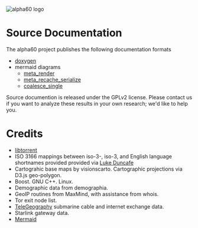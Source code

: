 ![alpha60 logo](/images/a60-logo-outline.svg)

# Source Documentation

The alpha60 project publishes the following documentation formats

- [doxygen](/html.doxygen/index.html)
- mermaid diagrams
    - [meta_render](https://bdekoz.github.io/alpha60-docs/html.doxygen/md_pages_code_diagram_meta_render.html)
    - [meta_recache_serialize](https://bdekoz.github.io/alpha60-docs/html.doxygen/md_pages_code_diagram_meta_recache_serialize.html)
    - [coalesce_single](https://bdekoz.github.io/alpha60-docs/html.doxygen/md_pages_code_diagram_coalesce_single.html)


Source documention is released under the GPLv2 license. Please contact
us if you want to analyze these results in your own research; we'd
like to help you.


# Credits

* [libtorrent](https://github.com/arvidn/libtorrent)
* ISO 3166 mappings between iso-3-, iso-3, and English language shortnames provided provided via [Luke Duncafe](https://github.com/lukes/ISO-3166-Countries-with-Regional-Codes)
* Cartograhic base maps by visionscarto. Cartographic projections via D3.js geo-polygon.
* Boost. GNU C++. Linux.
* Demographic data from demographia.
* GeoIP routines from MaxMind, with assistance from whois.
* Tor exit node list.
* [TeleGeography](https://www2.telegeography.com/) submarine cable and internet exchange data.
* Starlink gateway data.
* [Mermaid](https://github.com/tttapa/doxygen-mermaid)

